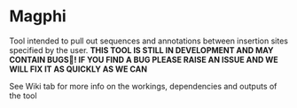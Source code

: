 # Magphi
Tool intended to pull out sequences and annotations between insertion sites specified by the user.
**THIS TOOL IS STILL IN DEVELOPMENT AND MAY CONTAIN BUGS🐛! IF YOU FIND A BUG PLEASE RAISE AN ISSUE AND WE WILL FIX IT AS QUICKLY AS WE CAN**

See Wiki tab for more info on the workings, dependencies and outputs of the tool

